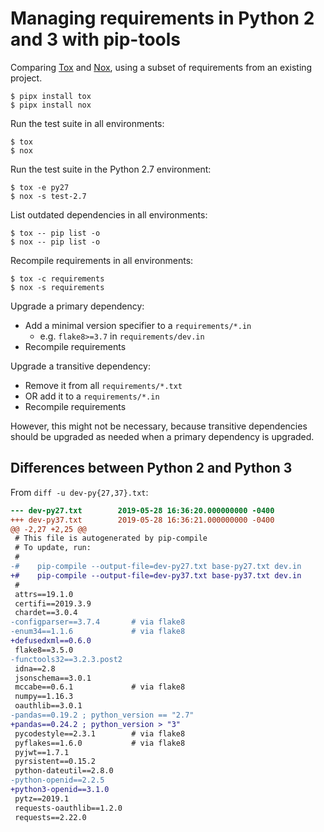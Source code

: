 # Managing requirements in Python 2 and 3 with pip-tools

Comparing [Tox](https://tox.readthedocs.io/) and [Nox](http://nox.thea.codes/), using a subset of requirements from an existing project.

```
$ pipx install tox
$ pipx install nox
```

Run the test suite in all environments:

```
$ tox
$ nox
```

Run the test suite in the Python 2.7 environment:

```
$ tox -e py27
$ nox -s test-2.7
```

List outdated dependencies in all environments:

```
$ tox -- pip list -o
$ nox -- pip list -o
```

Recompile requirements in all environments:

```
$ tox -c requirements
$ nox -s requirements
```

Upgrade a primary dependency:

- Add a minimal version specifier to a `requirements/*.in`
    - e.g. `flake8>=3.7` in `requirements/dev.in`
- Recompile requirements

Upgrade a transitive dependency:

- Remove it from all `requirements/*.txt`
- OR add it to a `requirements/*.in`
- Recompile requirements

However, this might not be necessary, because transitive dependencies should be upgraded as needed when a primary dependency is upgraded.

## Differences between Python 2 and Python 3

From `diff -u dev-py{27,37}.txt`:

```diff
--- dev-py27.txt        2019-05-28 16:36:20.000000000 -0400
+++ dev-py37.txt        2019-05-28 16:36:21.000000000 -0400
@@ -2,27 +2,25 @@
 # This file is autogenerated by pip-compile
 # To update, run:
 #
-#    pip-compile --output-file=dev-py27.txt base-py27.txt dev.in
+#    pip-compile --output-file=dev-py37.txt base-py37.txt dev.in
 #
 attrs==19.1.0
 certifi==2019.3.9
 chardet==3.0.4
-configparser==3.7.4       # via flake8
-enum34==1.1.6             # via flake8
+defusedxml==0.6.0
 flake8==3.5.0
-functools32==3.2.3.post2
 idna==2.8
 jsonschema==3.0.1
 mccabe==0.6.1             # via flake8
 numpy==1.16.3
 oauthlib==3.0.1
-pandas==0.19.2 ; python_version == "2.7"
+pandas==0.24.2 ; python_version > "3"
 pycodestyle==2.3.1        # via flake8
 pyflakes==1.6.0           # via flake8
 pyjwt==1.7.1
 pyrsistent==0.15.2
 python-dateutil==2.8.0
-python-openid==2.2.5
+python3-openid==3.1.0
 pytz==2019.1
 requests-oauthlib==1.2.0
 requests==2.22.0
```
